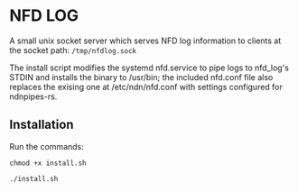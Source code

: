 # NFD LOG
A small unix socket server which serves NFD log information to clients at the socket path: `/tmp/nfdlog.sock`

The install script modifies the systemd nfd.service to pipe logs to nfd_log's STDIN and installs the binary to /usr/bin; the included nfd.conf file also replaces the exising one at /etc/ndn/nfd.conf with settings configured for ndnpipes-rs.

## Installation
Run the commands:
```
chmod +x install.sh
```
```
./install.sh
```